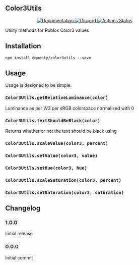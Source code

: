 ## Color3Utils
<div align="center">
  <a href="http://quenty.github.io/api/">
    <img src="https://img.shields.io/badge/docs-website-green.svg" alt="Documentation" />
  </a>
  <a href="https://discord.gg/mhtGUS8">
    <img src="https://img.shields.io/badge/discord-nevermore-blue.svg" alt="Discord" />
  </a>
  <a href="https://github.com/Quenty/NevermoreEngine/actions">
    <img src="https://github.com/Quenty/NevermoreEngine/workflows/lint/badge.svg" alt="Actions Status" />
  </a>
</div>

Utility methods for Roblox Color3 values

## Installation
```
npm install @quenty/color3utils --save
```

## Usage
Usage is designed to be simple.

### `Color3Utils.getRelativeLuminance(color)`
Luminance as per W3 per sRGB colorspace normalized with 0

### `Color3Utils.textShouldBeBlack(color)`
Returns whether or not the text should be black using

### `Color3Utils.scaleValue(color3, percent)`

### `Color3Utils.setValue(color3, value)`

### `Color3Utils.setHue(color3, hue)`

### `Color3Utils.scaleSaturation(color3, percent)`

### `Color3Utils.setSaturation(color3, saturation)`


## Changelog

### 1.0.0
Initial release

### 0.0.0
Initial commit

